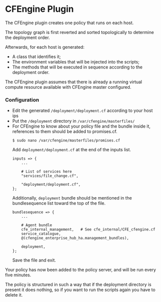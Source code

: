 # CFEngine Plugin

The CFEngine plugin creates one policy that runs on each host.

The topology graph is first reverted and sorted topologically to determine the deployment order.

Afterwards, for each host is generated:
* A class that identifies it;
* The environment variables that will be injected into the scripts;
* The methods that will be executed in sequence according to the deployment order.

The CFEngine plugin assumes that there is already a running virtual compute resource available with CFEngine master configured.

### Configuration
* Edit the generated `/deployment/deployment.cf` according to your host ips
* Put the `/deployment` directory in `/var/cfengine/masterfiles/`
* For CFEngine to know about your policy file and the bundle inside it, references to them should be added to promises.cf.
    ```
    $ sudo nano /var/cfengine/masterfiles/promises.cf
    ```
    Add `deployment/deployment.cf` at the end of the inputs list.
    ```
    inputs => {
        ...
                
        # List of services here
        "services/file_change.cf",
        
        "deployment/deployment.cf",
    };
    ```
    Additionally, `deployment` bundle should be mentioned in the bundlesequence list toward the top of the file.
    ```
    bundlesequence => {
        ...
        
        # Agent bundle
        cfe_internal_management,   # See cfe_internal/CFE_cfengine.cf
        service_catalogue,
        @(cfengine_enterprise_hub_ha.management_bundles),
        
        deployment,
    };
    ```
  Save the file and exit.
  
Your policy has now been added to the policy server, and will be run every five minutes.

The policy is structured in such a way that if the deployment directory is present it does nothing, so if you want to run the scripts again you have to delete it.
